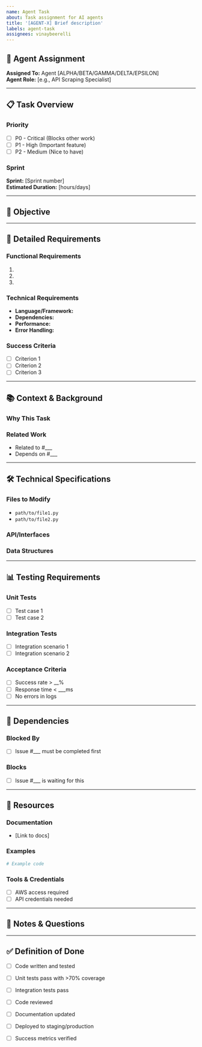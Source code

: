```yaml
---
name: Agent Task
about: Task assignment for AI agents
title: '[AGENT-X] Brief description'
labels: agent-task
assignees: vinaybeerelli
---
```


## 🤖 Agent Assignment
**Assigned To:** Agent [ALPHA/BETA/GAMMA/DELTA/EPSILON]  
**Agent Role:** [e.g., API Scraping Specialist]

---

## 📋 Task Overview

### Priority
- [ ] P0 - Critical (Blocks other work)
- [ ] P1 - High (Important feature)
- [ ] P2 - Medium (Nice to have)

### Sprint
**Sprint:** [Sprint number]  
**Estimated Duration:** [hours/days]

---

## 🎯 Objective
<!-- Clear, specific description of what needs to be accomplished -->


---

## 📝 Detailed Requirements

### Functional Requirements
1. 
2. 
3. 

### Technical Requirements
- **Language/Framework:** 
- **Dependencies:** 
- **Performance:** 
- **Error Handling:** 

### Success Criteria
- [ ] Criterion 1
- [ ] Criterion 2
- [ ] Criterion 3

---

## 📚 Context & Background

### Why This Task
<!-- Explain the business/technical reason -->


### Related Work
<!-- Link to related issues, PRs, or documentation -->
- Related to #___
- Depends on #___

---

## 🛠️ Technical Specifications

### Files to Modify
<!-- List specific files that will be changed -->
- `path/to/file1.py`
- `path/to/file2.py`

### API/Interfaces
<!-- Define any APIs or interfaces -->


### Data Structures
<!-- Define data models or structures -->


---

## 📊 Testing Requirements

### Unit Tests
- [ ] Test case 1
- [ ] Test case 2

### Integration Tests
- [ ] Integration scenario 1
- [ ] Integration scenario 2

### Acceptance Criteria
<!-- How will success be verified? -->
- [ ] Success rate > __%
- [ ] Response time < ___ms
- [ ] No errors in logs

---

## 🔗 Dependencies

### Blocked By
<!-- Other tasks that must be completed first -->
- [ ] Issue #___ must be completed first

### Blocks
<!-- Tasks waiting on this one -->
- [ ] Issue #___ is waiting for this

---

## 📎 Resources

### Documentation
<!-- Links to relevant documentation -->
- [Link to docs]

### Examples
<!-- Code examples or references -->
```python
# Example code
```

### Tools & Credentials
<!-- Any special tools or access needed -->
- [ ] AWS access required
- [ ] API credentials needed

---

## 💬 Notes & Questions
<!-- Any additional context, questions, or concerns -->


---

## ✅ Definition of Done
- [ ] Code written and tested
- [ ] Unit tests pass with >70% coverage
- [ ] Integration tests pass
- [ ] Code reviewed
- [ ] Documentation updated
- [ ] Deployed to staging/production
- [ ] Success metrics verified

